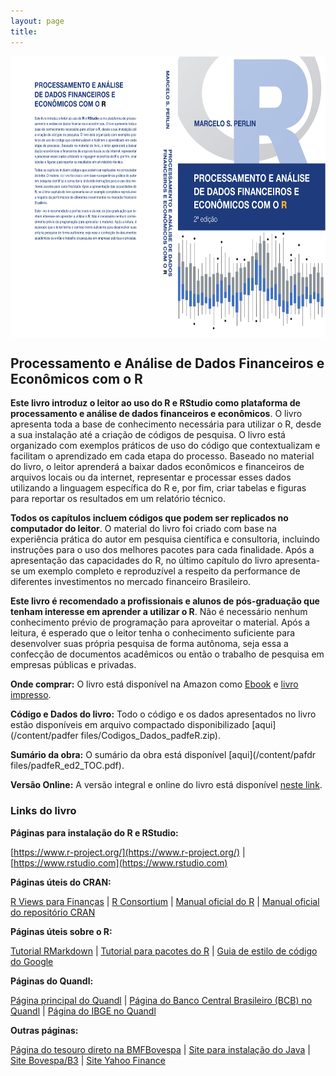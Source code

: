 ```yaml
---
layout: page
title:
---
```



<img src="/content/pafdr files/CAPA_FinancialDataR_20180611-1.jpg" width="650" height="450" alt="Cover image" align="middle" />

## Processamento e Análise de Dados Financeiros e Econômicos com o R

**Este livro introduz o leitor ao uso do R e RStudio como plataforma de processamento e análise de dados financeiros e econômicos**. O livro apresenta toda a base de conhecimento necessária para utilizar o R, desde a sua instalação até a criação de códigos de pesquisa. O livro está organizado com exemplos práticos de uso do código que contextualizam e facilitam o aprendizado em cada etapa do processo. Baseado no material do livro, o leitor aprenderá a baixar dados econômicos e financeiros de arquivos locais ou da internet, representar e processar esses dados utilizando a linguagem específica do R e, por fim, criar tabelas e figuras para reportar os resultados em um relatório técnico.

**Todos os capítulos incluem códigos que podem ser replicados no computador do leitor**. O material do livro foi criado com base na experiência prática do autor em pesquisa científica e consultoria, incluindo instruções para o uso dos melhores pacotes para cada finalidade. Após a apresentação das capacidades do R, no último capítulo do livro apresenta-se um exemplo completo e reproduzível a respeito da performance de diferentes investimentos no mercado financeiro Brasileiro.

**Este livro é recomendado a profissionais e alunos de pós-graduação que tenham interesse em aprender a utilizar o R**. Não é necessário nenhum conhecimento prévio de programação para aproveitar o material. Após a leitura, é esperado que o leitor tenha o conhecimento suficiente para desenvolver suas própria pesquisa de forma autônoma, seja essa a confecção de documentos acadêmicos ou então o trabalho de pesquisa em empresas públicas e privadas.

**Onde comprar:** O livro está disponível na Amazon como [Ebook](https://www.amazon.com.br/dp/B07DN4M357) e [livro impresso](https://www.amazon.com/dp/B07DN4M357).

**Código e Dados do livro:** Todo o código e os dados apresentados no livro estão disponíveis em arquivo compactado disponibilizado [aqui](/content/padfer files/Codigos_Dados_padfeR.zip).

**Sumário da obra:** O sumário da obra está disponível [aqui](/content/pafdr files/padfeR_ed2_TOC.pdf).

**Versão Online:** A versão integral e online do livro está disponível [neste link](http://www.msperlin.com/padfeR/).

### Links do livro

**Páginas para instalação do R e RStudio:**

[https://www.r-project.org/](https://www.r-project.org/) | [https://www.rstudio.com](https://www.rstudio.com)

**Páginas úteis do CRAN:**

[R Views para Finanças](https://cran.r-project.org/web/views/Finance.html) | [R Consortium](https://www.r-consortium.org/) | [Manual oficial do R](https://cran.r-project.org/doc/manuals/R-lang.html) | [Manual oficial do repositório CRAN](https://cran.r-project.org/web/packages/policies.html)

**Páginas úteis sobre o R:**

[Tutorial RMarkdown](http://rmarkdown.rstudio.com/index.html) | [Tutorial para pacotes do R](http://r-pkgs.had.co.nz/intro.html) | [Guia de estilo de código do Google](https://google.github.io/styleguide/Rguide.xml)


**Páginas do Quandl:**

[Página principal do Quandl](https://www.quandl.com) | [Página do Banco Central Brasileiro (BCB) no Quandl](https://www.quandl.com/data/BCB) | [Página do IBGE no Quandl](https://www.quandl.com/data/IBGE-Brazilian-Institute-of-Geography-and-Statistics)


**Outras páginas:**

[Página do tesouro direto na BMFBovespa](http://www.bmfbovespa.com.br/pt_br/produtos/tesouro-direto/titulos-disponiveis-para-compra.htm) | [Site para instalação do Java](https://www.java.com/pt_BR/) | [Site Bovespa/B3](http://www.bmfbovespa.com.br/) | [Site Yahoo Finance](https://finance.yahoo.com/)

